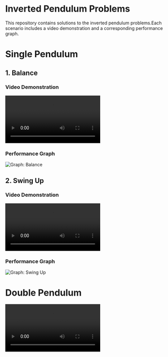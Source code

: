 # Inverted Pendulum Problems

This repository contains solutions to the inverted pendulum problems.Each scenario includes a video demonstration and a corresponding performance graph.

# Single Pendulum

## 1. Balance

### Video Demonstration

<video src="https://github.com/Atharav1805/Inverted-pendulum-problems-Atharav/assets/168408064/9e45ce17-7df3-47fb-a1ae-0e2064d48eb7" controls="controls" style="max-width: 100%; height: auto;">
    Your browser does not support the video tag.
</video>

### Performance Graph
![Graph: Balance](https://github.com/Atharav1805/Inverted-pendulum-problems-Atharav/assets/168408064/cafd3725-003c-4873-a124-6810d496d66b)

## 2. Swing Up

### Video Demonstration


<video src="https://github.com/Atharav1805/Inverted-pendulum-problems-Atharav/assets/168408064/6b9a9d66-65b0-4451-b2da-1e59e2cfc1bd" controls="controls" style="max-width: 100%; height: auto;">
    Your browser does not support the video tag.
</video>

### Performance Graph
![Graph: Swing Up](https://github.com/Atharav1805/Inverted-pendulum-problems-Atharav/assets/168408064/24006527-40cf-475a-bc8a-4237c8220786)


# Double Pendulum

<video src="https://github.com/Atharav1805/Inverted-pendulum-problems-Atharav/assets/168408064/5fb8181c-76e9-472e-85c9-073f20962a18)" controls="controls" style="max-width: 100%; height: auto;">
    Your browser does not support the video tag.
</video>

